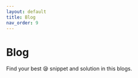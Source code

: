 ```yaml
---
layout: default
title: Blog
nav_order: 9
---
```


# Blog

Find your best :sleepy: snippet and solution in this blogs.